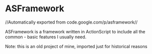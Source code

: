 # ASFramework

//Automatically exported from code.google.com/p/asframework//

ASFramework is a framework written in ActionScript to include all the common - basic features I usually need.


Note: this is an old project of mine, imported just for historical reasons
